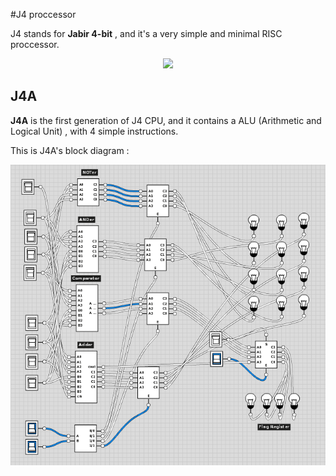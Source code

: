 #J4 proccessor

J4 stands for __Jabir 4-bit__ , and it's a very simple and minimal RISC proccessor. 

<p align="center"> 
 <img src="http://jabirproject.org/wp-content/uploads/2016/03/J4.png">
</p>

## J4A 

__J4A__ is the first generation of J4 CPU, and it contains a ALU (Arithmetic and Logical Unit) , with 4 simple instructions. 

This is J4A's block diagram :

<p align="center">
 <img src="https://github.com/JabirTech/J4/blob/master/J4A.png">
</p> 
